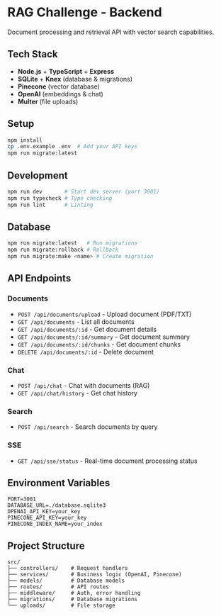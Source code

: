 # RAG Challenge - Backend

Document processing and retrieval API with vector search capabilities.

## Tech Stack
- **Node.js** + **TypeScript** + **Express**
- **SQLite** + **Knex** (database & migrations)
- **Pinecone** (vector database)
- **OpenAI** (embeddings & chat)
- **Multer** (file uploads)

## Setup
```bash
npm install
cp .env.example .env  # Add your API keys
npm run migrate:latest
```

## Development
```bash
npm run dev       # Start dev server (port 3001)
npm run typecheck # Type checking
npm run lint      # Linting
```

## Database
```bash
npm run migrate:latest   # Run migrations
npm run migrate:rollback # Rollback
npm run migrate:make <name> # Create migration
```

## API Endpoints

### Documents
- `POST /api/documents/upload` - Upload document (PDF/TXT)
- `GET /api/documents` - List all documents
- `GET /api/documents/:id` - Get document details
- `GET /api/documents/:id/summary` - Get document summary
- `GET /api/documents/:id/chunks` - Get document chunks
- `DELETE /api/documents/:id` - Delete document

### Chat
- `POST /api/chat` - Chat with documents (RAG)
- `GET /api/chat/history` - Get chat history

### Search
- `POST /api/search` - Search documents by query

### SSE
- `GET /api/sse/status` - Real-time document processing status

## Environment Variables
```env
PORT=3001
DATABASE_URL=./database.sqlite3
OPENAI_API_KEY=your_key
PINECONE_API_KEY=your_key
PINECONE_INDEX_NAME=your_index
```

## Project Structure
```
src/
├── controllers/    # Request handlers
├── services/       # Business logic (OpenAI, Pinecone)
├── models/         # Database models
├── routes/         # API routes
├── middleware/     # Auth, error handling
├── migrations/     # Database migrations
└── uploads/        # File storage
```